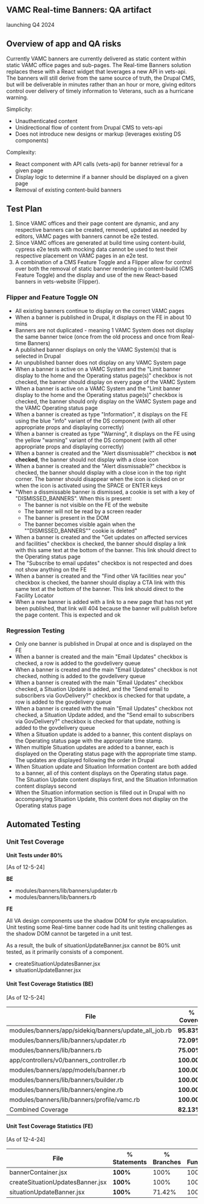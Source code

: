 ## VAMC Real-time Banners: QA artifact

launching Q4 2024

## Overview of app and QA risks

Currently VAMC banners are currently delivered as static content within static VAMC office pages and sub-pages. The Real-time Banners solution replaces these with a React widget that leverages a new API in vets-api. The banners will still derive from the same source of truth, the Drupal CMS, but will be deliverable in minutes rather than an hour or more, giving editors control over delivery of timely information to Veterans, such as a hurricane warning.

Simplicity:
- Unauthenticated content
- Unidirectional flow of content from Drupal CMS to vets-api
- Does not introduce new designs or markup (leverages existing DS components)

Complexity:
- React component with API calls (vets-api) for banner retrieval for a given page
- Display logic to determine if a banner should be displayed on a given page
- Removal of existing content-build banners

## Test Plan

1. Since VAMC offices and their page content are dynamic, and any respective banners can be created, removed, updated as needed by editors, VAMC pages with banners cannot be e2e tested.
2. Since VAMC offices are generated at build time using content-build, cypress e2e tests with mocking data cannot be used to test their respective placement on VAMC pages in an e2e test.
3. A combination of a CMS Feature Toggle and a Flipper allow for control over both the removal of static banner rendering in content-build (CMS Feature Toggle) and the display and use of the new React-based banners in vets-website (Flipper).

### Flipper and Feature Toggle ON
- All existing banners continue to display on the correct VAMC pages
- When a banner is published in Drupal, it displays on the FE in about 10 mins
- Banners are not duplicated - meaning 1 VAMC System does not display the same banner twice (once from the old process and once from Real-time Banners)
- A published banner displays on only the VAMC System(s) that is selected in Drupal
- An unpublished banner does not display on any VAMC System page
- When a banner is active on a VAMC System and the "Limit banner display to the home and the Operating status page(s)" checkbox is not checked, the banner should display on every page of the VAMC System
- When a banner is active on a VAMC System and the "Limit banner display to the home and the Operating status page(s)" checkbox is checked, the banner should only display on the VAMC System page and the VAMC Operating status page
- When a banner is created as type "Information", it displays on the FE using the blue "info" variant of the DS component (with all other appropriate props and displaying correctly)
- When a banner is created as type "Warning", it displays on the FE using the yellow "warning" variant of the DS component (with all other appropriate props and displaying correctly)
- When a banner is created and the "Alert dissmissable?" checkbox is **not checked**, the banner should not display with a close icon
- When a banner is created and the "Alert dissmissable?" checkbox is checked, the banner should display with a close icon in the top right corner. The banner should disappear when the icon is clicked on or when the icon is activated using the SPACE or ENTER keys
- "When a dissmissable banner is dismissed, a cookie is set with a key of "DISMISSED_BANNERS". When this is present:
  * The banner is not visible on the FE of the website
  * The banner will not be read by a screen reader
  * The banner is present in the DOM
  * The banner becomes visible again when the ""DISMISSED_BANNERS"" cookie is deleted"
- When a banner is created and the "Get updates on affected services and facilities" checkbox is checked, the banner should display a link with this same text at the bottom of the banner. This link should direct to the Operating status page
- The "Subscribe to email updates" checkbox is not respected and does not show anything on the FE
- When a banner is created and the "Find other VA facilities near you" checkbox is checked, the banner should display a CTA link with this same text at the bottom of the banner. This link should direct to the Facility Locator
- When a new banner is added with a link to a new page that has not yet been published, that link will 404 because the banner will publish before the page content. This is expected and ok

### Regression Testing
- Only one banner is published in Drupal at once and is displayed on the FE
- When a banner is created and the main "Email Updates" checkbox is checked, a row is added to the govdelivery queue
- When a banner is created and the main "Email Updates" checkbox is not checked, nothing is added to the govdelivery queue
- When a banner is created with the main "Email Updates" checkbox checked, a Situation Update is added, and the "Send email to subscribers via GovDelivery?" checkbox is checked for that update, a row is added to the govdelivery queue
- When a banner is created with the main "Email Updates" checkbox not checked, a Situation Update added, and the "Send email to subscribers via GovDelivery?" checkbox is checked for that update, nothing is added to the govdelivery queue
- When a Situation update is added to a banner, this content displays on the Operating status page with the appropriate time stamp.
- When multiple Situation updates are added to a banner, each is displayed on the Operating status page with the appropriate time stamp. The updates are displayed following the order in Drupal
- When Situation update and Situation Information content are both added to a banner, all of this content displays on the Operating status page. The Situation Update content displays first, and the Situation Information content displays second
- When the Situation information section is filled out in Drupal with no accompanying Situation Update, this content does not display on the Operating status page

## Automated Testing

### Unit Test Coverage

**Unit Tests under 80%**

[As of 12-5-24]

**BE**
- modules/banners/lib/banners/updater.rb 
- modules/banners/lib/banners.rb

**FE**

All VA design components use the shadow DOM for style encapsulation. Unit testing some Real-time banner code had its unit testing challenges as the shadow DOM cannot be targeted in a unit test.

As a result, the bulk of situationUpdateBanner.jsx cannot be 80% unit tested, as it primarily consists of a <va-banner> component.

- createSituationUpdatesBanner.jsx
- situationUpdateBanner.jsx

#### Unit Test Coverage Statistics (BE)
[As of 12-5-24]

| File                           | % Covered | Lines  | Relevant Lines | Lines Covered | Lines Missed | Avg hits/line |
| ------------------------------ | ----------- | ------ | --------- | ---------- | -------- | ------------ |
|modules/banners/app/sidekiq/banners/update_all_job.rb | **95.83%** | 56 | 24 | 23 | 1 | 2.0 | 
|modules/banners/lib/banners/updater.rb                | **72.09%** | 80 | 43 | 31 | 12 | 0.91 | 
|modules/banners/lib/banners.rb                        | **75.00%** | 15 | 8 | 6 | 2 | 0.75 | 
|app/controllers/v0/banners_controller.rb              | **100.00%** | 23 | 12 | 12 | 0 | 1.75 | 
|modules/banners/app/models/banner.rb                  | **100.00%** | 53 | 19 | 19 | 0 | 1.79 | 
|modules/banners/lib/banners/builder.rb                | **100.00%** | 41 | 21 | 21 | 0 | 2.19 | 
|modules/banners/lib/banners/engine.rb                 | **100.00%** | 12 | 6 | 6 | 0 | 1.00 | 
|modules/banners/lib/banners/profile/vamc.rb           | **100.00%** | 24 | 5 | 5 | 0 | 1.40 | 
| Combined Coverage | **82.13%** |   |   |   |   |   |

#### Unit Test Coverage Statistics (FE)
[As of 12-4-24]

| File                           | % Statements | % Branches  | % Functions | % Lines |
| ------------------------------ | ----------- | ------ | --------- | ---------- |
| bannerContainer.jsx            | **100%**    |  100%  |  100%     | 100% |
| createSituationUpdatesBanner.jsx | **100%** | 100% | 100% | 100% | 
| situationUpdateBanner.jsx | **100%** | 71.42% | 100% | 100% | 
